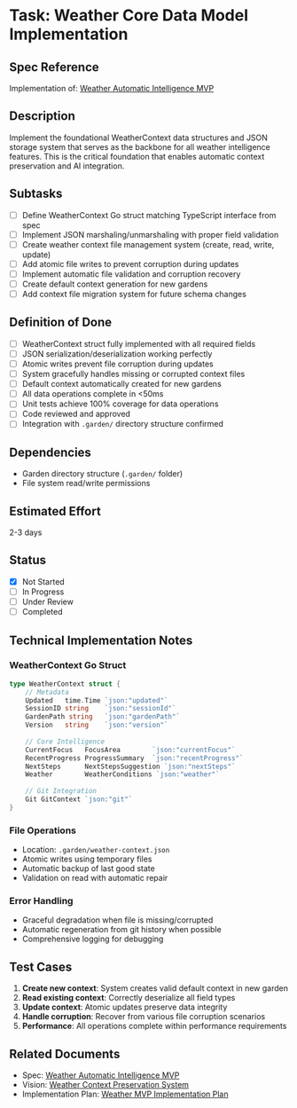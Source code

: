 # Task: Weather Core Data Model Implementation

## Spec Reference
Implementation of: [Weather Automatic Intelligence MVP](/docs/specs/weather-automatic-intelligence-mvp.md)

## Description
Implement the foundational WeatherContext data structures and JSON storage system that serves as the backbone for all weather intelligence features. This is the critical foundation that enables automatic context preservation and AI integration.

## Subtasks
- [ ] Define WeatherContext Go struct matching TypeScript interface from spec
- [ ] Implement JSON marshaling/unmarshaling with proper field validation
- [ ] Create weather context file management system (create, read, write, update)
- [ ] Add atomic file writes to prevent corruption during updates
- [ ] Implement automatic file validation and corruption recovery
- [ ] Create default context generation for new gardens
- [ ] Add context file migration system for future schema changes

## Definition of Done
- [ ] WeatherContext struct fully implemented with all required fields
- [ ] JSON serialization/deserialization working perfectly
- [ ] Atomic writes prevent file corruption during updates
- [ ] System gracefully handles missing or corrupted context files
- [ ] Default context automatically created for new gardens
- [ ] All data operations complete in <50ms
- [ ] Unit tests achieve 100% coverage for data operations
- [ ] Code reviewed and approved
- [ ] Integration with `.garden/` directory structure confirmed

## Dependencies
- Garden directory structure (`.garden/` folder)
- File system read/write permissions

## Estimated Effort
2-3 days

## Status
- [x] Not Started
- [ ] In Progress  
- [ ] Under Review
- [ ] Completed

## Technical Implementation Notes

### WeatherContext Go Struct
```go
type WeatherContext struct {
    // Metadata
    Updated   time.Time `json:"updated"`
    SessionID string    `json:"sessionId"`
    GardenPath string   `json:"gardenPath"`
    Version   string    `json:"version"`
    
    // Core Intelligence
    CurrentFocus   FocusArea        `json:"currentFocus"`
    RecentProgress ProgressSummary  `json:"recentProgress"`
    NextSteps      NextStepsSuggestion `json:"nextSteps"`
    Weather        WeatherConditions `json:"weather"`
    
    // Git Integration
    Git GitContext `json:"git"`
}
```

### File Operations
- Location: `.garden/weather-context.json`
- Atomic writes using temporary files
- Automatic backup of last good state
- Validation on read with automatic repair

### Error Handling
- Graceful degradation when file is missing/corrupted
- Automatic regeneration from git history when possible
- Comprehensive logging for debugging

## Test Cases
1. **Create new context**: System creates valid default context in new garden
2. **Read existing context**: Correctly deserialize all field types
3. **Update context**: Atomic updates preserve data integrity
4. **Handle corruption**: Recover from various file corruption scenarios
5. **Performance**: All operations complete within performance requirements

## Related Documents
- Spec: [Weather Automatic Intelligence MVP](/docs/specs/weather-automatic-intelligence-mvp.md)
- Vision: [Weather Context Preservation System](/docs/vision/weather-context-preservation.md)
- Implementation Plan: [Weather MVP Implementation Plan](/docs/tasks/active/weather-mvp-implementation-plan.md)